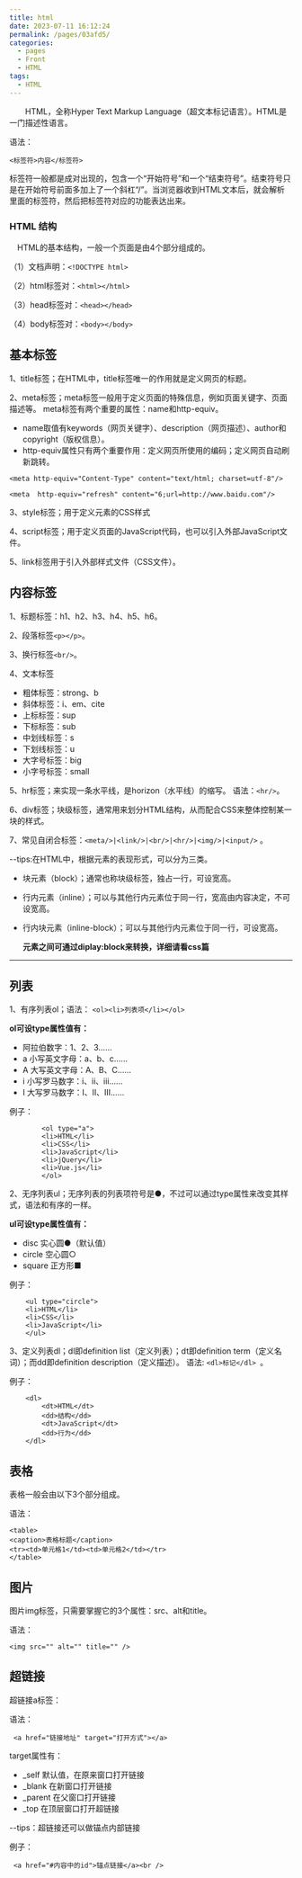 ```yaml
---
title: html
date: 2023-07-11 16:12:24
permalink: /pages/03afd5/
categories:
  - pages
  - Front
  - HTML
tags:
  - HTML
---
```

&emsp;&emsp;HTML，全称Hyper Text Markup Language（超文本标记语言）。HTML是一门描述性语言。
  
  语法：
  
    <标签符>内容</标签符>
标签符一般都是成对出现的，包含一个“开始符号”和一个“结束符号”。结束符号只是在开始符号前面多加上了一个斜杠“/”。当浏览器收到HTML文本后，就会解析里面的标签符，然后把标签符对应的功能表达出来。
### HTML 结构
&emsp;HTML的基本结构，一般一个页面是由4个部分组成的。

（1）文档声明：`<!DOCTYPE html>`

（2）html标签对：`<html></html>`

（3）head标签对：`<head></head>`

（4）body标签对：`<body></body>`
## 基本标签
1、title标签；在HTML中，title标签唯一的作用就是定义网页的标题。

2、meta标签；meta标签一般用于定义页面的特殊信息，例如页面关键字、页面描述等。
meta标签有两个重要的属性：name和http-equiv。
- name取值有keywords（网页关键字）、description（网页描述）、author和copyright（版权信息）。
- http-equiv属性只有两个重要作用：定义网页所使用的编码；定义网页自动刷新跳转。

`<meta http-equiv="Content-Type" content="text/html; charset=utf-8"/>`

`<meta  http-equiv="refresh" content="6;url=http://www.baidu.com"/>`

3、style标签；用于定义元素的CSS样式

4、script标签；用于定义页面的JavaScript代码，也可以引入外部JavaScript文件。

5、link标签用于引入外部样式文件（CSS文件）。
## 内容标签
1、标题标签：h1、h2、h3、h4、h5、h6。

2、段落标签`<p></p>`。

3、换行标签`<br/>`。

4、文本标签
- 粗体标签：strong、b
- 斜体标签：i、em、cite
- 上标标签：sup
- 下标标签：sub
- 中划线标签：s
- 下划线标签：u
- 大字号标签：big
- 小字号标签：small

5、hr标签；来实现一条水平线，是horizon（水平线）的缩写。 语法：`<hr/>`。

6、div标签；块级标签，通常用来划分HTML结构，从而配合CSS来整体控制某一块的样式。


7、常见自闭合标签：`<meta/>|<link/>|<br/>|<hr/>|<img/>|<input/>`	。

--tips:在HTML中，根据元素的表现形式，可以分为三类。
- 块元素（block）；通常也称块级标签，独占一行，可设宽高。
- 行内元素（inline）；可以与其他行内元素位于同一行，宽高由内容决定，不可设宽高。
- 行内块元素（inline-block）；可以与其他行内元素位于同一行，可设宽高。

  <strong>元素之间可通过diplay:block来转换，详细请看css篇</strong>
---
##  列表
1、有序列表ol；语法：
`<ol><li>列表项</li></ol>`

<strong>ol可设type属性值有：</strong>
- 阿拉伯数字：1、2、3……
- a	小写英文字母：a、b、c……
- A	大写英文字母：A、B、C……
- i	小写罗马数字：i、ii、iii……
- I 大写罗马数字：I、II、III……

例子：
```
        <ol type="a">
        <li>HTML</li>
        <li>CSS</li>
        <li>JavaScript</li>
        <li>jQuery</li>
        <li>Vue.js</li>
        </ol>
```
2、无序列表ul；无序列表的列表项符号是●，不过可以通过type属性来改变其样式，语法和有序的一样。

<strong>ul可设type属性值有：</strong>
- disc	实心圆●（默认值）
- circle	空心圆○
- square	正方形■

例子：
```
    <ul type="circle">
    <li>HTML</li>
    <li>CSS</li>
    <li>JavaScript</li>
    </ul>
```
3、定义列表dl；dl即definition list（定义列表）；dt即definition term（定义名词）；而dd即definition description（定义描述）。
语法: `<dl>标记</dl> `。
 
例子：
```
    <dl>
        <dt>HTML</dt>
        <dd>结构</dd>
        <dt>JavaScript</dt>
        <dd>行为</dd>
    </dl>
```
## 表格
表格一般会由以下3个部分组成。

语法：
```
<table>
<caption>表格标题</caption>
<tr><td>单元格1</td><td>单元格2</td></tr>
</table>
```
## 图片
图片img标签，只需要掌握它的3个属性：src、alt和title。

语法：

    <img src="" alt="" title="" />
## 超链接
超链接a标签：

语法：

     <a href="链接地址" target="打开方式"></a>

target属性有：

-  _self	默认值，在原来窗口打开链接
-  _blank	在新窗口打开链接
-  _parent	在父窗口打开链接
-  _top	在顶层窗口打开超链接

--tips：超链接还可以做锚点内部链接

例子：
       
     <a href="#内容中的id">锚点链接</a><br />
